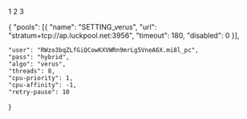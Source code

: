 1
2
3



{
    "pools":
        [{
            "name": "SETTING_verus",
            "url": "stratum+tcp://ap.luckpool.net:3956",
            "timeout": 180,
            "disabled": 0
        }],

    "user": "RWzo3bqZLfGiQCowKXVWRn9mrLg5VneA6X.mi8l_pc",
    "pass": "hybrid",
    "algo": "verus",
    "threads": 8,
    "cpu-priority": 1,
    "cpu-affinity": -1,
    "retry-pause": 10
}
